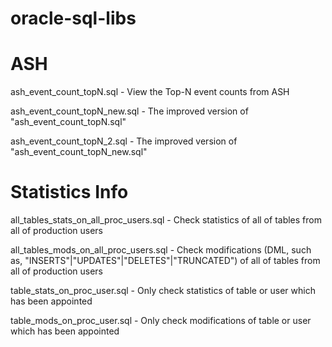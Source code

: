 # oracle-sql-libs

# ASH
ash_event_count_topN.sql - View the Top-N event counts from ASH

ash_event_count_topN_new.sql - The improved version of "ash_event_count_topN.sql"

ash_event_count_topN_2.sql - The improved version of "ash_event_count_topN_new.sql"

# Statistics Info
all_tables_stats_on_all_proc_users.sql - Check statistics of all of tables from all of production users

all_tables_mods_on_all_proc_users.sql - Check modifications (DML, such as, "INSERTS"|"UPDATES"|"DELETES"|"TRUNCATED") of all of tables  from all of production users

table_stats_on_proc_user.sql - Only check statistics of table or user which has been appointed

table_mods_on_proc_user.sql - Only check modifications of table or user which has been appointed
